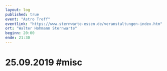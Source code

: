 ```yaml
---
layout: log
published: true
event: "Astro Treff"
eventlink: "https://www.sternwarte-essen.de/veranstaltungen-index.htm"
ort: "Walter Hohmann Sternwarte"
beginn: 20:00
ende: 21:30
---
```


# 25.09.2019 #misc
